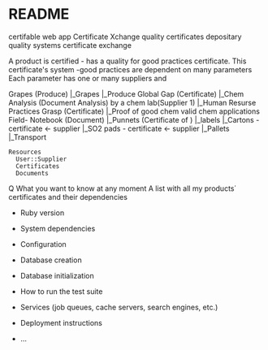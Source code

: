 # README

certifable web app Certificate Xchange 
quality certificates depositary
quality systems certificate exchange 


A product is certified - has a quality for good practices certificate. 
This certificate's system -good practices are dependent on many parameters Each parameter has one or many suppliers and  
 
Grapes (Produce)
    |_Grapes 
          |_Produce Global Gap (Certificate) 
          |_Chem Analysis  (Document Analysis) by a chem lab(Supplier 1)
          |_Human Resurse Practices Grasp (Certificate) 
          |_Proof of  good chem valid chem applications Field- Notebook  (Document)
    |_Punnets (Certificate of )
          |_labels
          |_Cartons  - certificate <- supplier
          |_SO2 pads - certificate <- supplier 
    |_Pallets
    |_Transport

    Resources
      User::Supplier    
      Certificates
      Documents
      
Q What you want to know at any moment
A list with all my products΄ certificates and their dependencies 


* Ruby version

* System dependencies

* Configuration

* Database creation

* Database initialization

* How to run the test suite

* Services (job queues, cache servers, search engines, etc.)

* Deployment instructions

* ...
